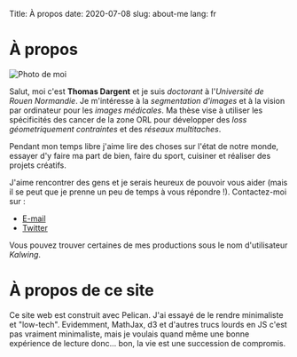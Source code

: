 Title: À propos
date: 2020-07-08
slug: about-me
lang: fr

# À propos

<img alt="Photo de moi" src="{static}/img/profile.jpg" class="side-pic">

Salut, moi c'est **Thomas Dargent** et je suis *doctorant* à l'*Université de Rouen Normandie*.
Je m'intéresse à la *segmentation d'images* et à la vision par ordinateur pour les *images médicales*. Ma thèse vise à utiliser les spécificités des cancer de la zone ORL pour développer des *loss géometriquement contraintes* et des *réseaux multitaches*. 

Pendant mon temps libre j'aime lire des choses sur l'état de notre monde, essayer d'y faire ma part de bien, faire du sport, cuisiner et réaliser des projets créatifs.

J'aime rencontrer des gens et je serais heureux de pouvoir vous aider (mais il se peut que je prenne un peu de temps à vous répondre !). Contactez-moi sur :  

* [E-mail](mailto:thomas.dargent@etu.univ-rouen.fr)
* [Twitter](https://twitter.com/dargent_t)

Vous pouvez trouver certaines de mes productions sous le nom d'utilisateur *Kalwing*.

# À propos de ce site
Ce site web est construit avec Pelican. J'ai essayé de le rendre minimaliste et "low-tech". Evidemment, MathJax, d3 et d'autres trucs lourds en JS c'est pas vraiment minimaliste, mais je voulais quand même une bonne expérience de lecture donc... bon, la vie est une succession de compromis.
